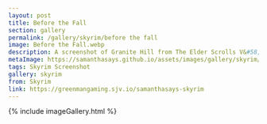 ```yaml
---
layout: post
title: Before the Fall
section: gallery
permalink: /gallery/skyrim/before the fall
image: Before the Fall.webp
description: A screenshot of Granite Hill from The Elder Scrolls V&#58; Skyrim, taken by Samantha Says.
metaImage: https://samanthasays.github.io/assets/images/gallery/skyrim/Before the Fall.webp
tags: Skyrim Screenshot
gallery: skyrim
from: Skyrim
link: https://greenmangaming.sjv.io/samanthasays-skyrim
---
```

{% include imageGallery.html %}